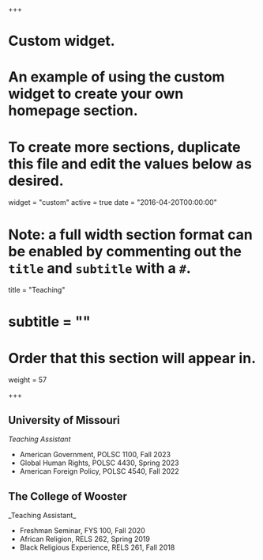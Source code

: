 +++
# Custom widget.
# An example of using the custom widget to create your own homepage section.
# To create more sections, duplicate this file and edit the values below as desired.
widget = "custom"
active = true
date = "2016-04-20T00:00:00"

# Note: a full width section format can be enabled by commenting out the `title` and `subtitle` with a `#`.
title = "Teaching"
# subtitle = ""


# Order that this section will appear in.
weight = 57


+++
<h2>University of Missouri</h2>


_Teaching Assistant_
+ American Government, POLSC 1100, Fall 2023
+ Global Human Rights, POLSC 4430, Spring 2023
+ American Foreign Policy, POLSC 4540, Fall 2022

<h2>The College of Wooster </h2>
_Teaching Assistant_

+ Freshman Seminar, FYS 100, Fall 2020
+ African Religion, RELS 262, Spring 2019
+ Black Religious Experience, RELS 261, Fall 2018


